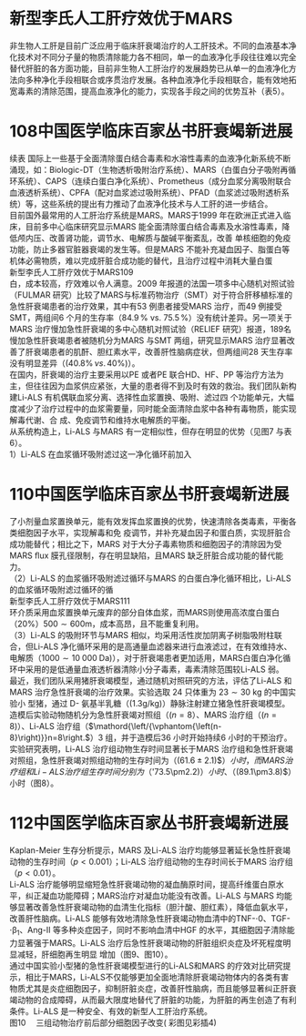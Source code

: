 # 新型李氏人工肝疗效优于MARS  
非生物人工肝是目前广泛应用于临床肝衰竭治疗的人工肝技术。不同的血液基本净化技术对不同分子量的物质清除能力各不相同，单一的血液净化手段往往难以完全替代肝脏的各方面功能，目前非生物人工肝治疗的发展趋势已从单一的血液净化方法向多种净化手段相联合或序贯治疗发展。各种血液净化手段相联合，能有效地拓宽毒素的清除范围，提高血液净化的能力，实现各手段之间的优势互补（表5）。  
# 108中国医学临床百家丛书肝衰竭新进展  
续表
国际上一些基于全面清除蛋白结合毒素和水溶性毒素的血液净化新系统不断涌现，如：Biologic-DT（生物透析吸附治疗系统）、MARS（白蛋白分子吸附再循环系统）、CAPS（连续白蛋白净化系统）、Prometheus（成分血浆分离吸附联合血液透析系统）、CPFA（配对血浆滤过吸附系统）、PFAD（血浆滤过吸附透析系统）等，这些系统的提出有力推动了血液净化技术与人工肝的进一步结合。  
目前国外最常用的人工肝治疗系统是MARS。MARS于1999 年在欧洲正式进入临床，目前多中心临床研究显示MARS 能全面清除蛋白结合毒素及水溶性毒素，降低颅内压、改善肾功能，调节水、电解质与酸碱平衡紊乱，改善 单核细胞的免疫功能，防止多器官脏器衰竭的发生等。但是MARS 不能补充凝血因子、脂蛋白等机体必需物质，难以完成肝脏合成功能的替代，且治疗过程中消耗大量白蛋  
新型李氏人工肝疗效优于MARS109  
白，成本较高，疗效难以令人满意。2009 年报道的法国一项多中心随机对照试验（FULMAR 研究）比较了MARS与标准药物治疗（SMT）对于符合肝移植标准的急性肝衰竭患者的治疗效果，其中有53 例患者接受MARS 治疗，而49 例接受SMT，两组间6 个月的生存率（$84.9\,\%$ vs. $75.5\,\%$）没有统计差异。另一项关于MARS 治疗慢加急性肝衰竭的多中心随机对照试验（RELIEF 研究）报道，189名慢加急性肝衰竭患者被随机分为MARS 与SMT 两组，研究显示MARS 治疗显著改善了肝衰竭患者的肌酐、胆红素水平，改善肝性脑病症状，但两组间28 天生存率没有明显差异（$(40.8\%\,\nu s.\,40\%)$）。  
在国内，肝衰竭的治疗主要采用以PE 或者PE 联合HD、HF、PP 等治疗方法为主，但往往因为血浆供应紧张，大量的患者得不到及时有效的救治。我们团队新构建Li-ALS  有机偶联血浆分离、选择性血浆置换、吸附、滤过四 个功能单元，大幅度减少了治疗过程中的血浆需要量，同时能全面清除血浆中各种有毒物质，能实现解毒代谢、合 成、免疫调节和维持水电解质的平衡。  
从系统构造上，Li-ALS 与MARS 有一定相似性，但存在明显的优势（见图7 与表6）。  
1）Li-ALS 在血浆循环吸附滤过这一净化循环前加入  
# 110中国医学临床百家丛书肝衰竭新进展  
了小剂量血浆置换单元，能有效发挥血浆置换的优势，快速清除各类毒素，平衡各类细胞因子水平，实现解毒和免 疫调节，并补充凝血因子和蛋白质，实现肝脏合成功能替代；相比之下，MARS 对于大分子毒素物质和细胞因子的清除因为受MARS ﬂux 膜孔径限制，存在明显缺陷，且MARS 缺乏肝脏合成功能的替代能力。  
（2）Li-ALS 的血浆循环吸附滤过循环与MARS 的白蛋白净化循环相比，Li-ALS 的血浆循环吸附滤过循环的循  
新型李氏人工肝疗效优于MARS111  
环介质采用血浆置换单元废弃的部分自体血浆，而MARS则使用高浓度白蛋白（$20\%$）$500\sim600\mathrm{m}$，成本高昂，且不能重复利用。  
（3）Li-ALS 的吸附环节与MARS 相似，均采用活性炭加阴离子树脂吸附柱联合，但Li-ALS 净化循环采用的是高通量血滤器来进行血液滤过，在有效维持水、电解质（$1000\sim10\;000\;\mathrm{Da})$），对于肝衰竭患者更加适用，MARS白蛋白净化循环中采用的是低通量血液透析器清除小分子毒素，毒素清除范围较Li-ALS 弱。  
最近，我们团队采用猪肝衰竭模型，通过随机对照研究的方法，评估了Li-ALS 和MARS 治疗急性肝衰竭的治疗效果。实验选取 24  只体重为 $23\sim30\ \mathrm{kg}$ 的中国实验小 型猪，通过 D- 氨基半乳糖（$(1.3\mathrm{g/kg})$）静脉注射建立猪急性肝衰竭模型。造模后实验动物随机分为急性肝衰竭对照组（$(n{=}8$）、MARS 治疗组（$(n{=}8)$）、Li-ALS 治疗组（$\mathord{\left/{\vphantom{\left(n-8}\right)}}n=8\right.$）3 组，并于造模后36 小时开始持续6 小时的干预治疗。实验研究表明，Li-ALS 治疗组动物生存时间显著长于MARS 治疗组和急性肝衰竭对照组，急性肝衰竭对照组动物的生存时间为（$(61.6\pm2.1)\$）小时，而MARS 治疗组和Li-ALS 治疗组生存时间分别为（$'73.5\pm2.2)$）小时、（$(89.1\pm3.8)\$）小时（图8）。  
# 112中国医学临床百家丛书肝衰竭新进展  
Kaplan-Meier 生存分析提示，MARS 及Li-ALS 治疗均能够显著延长急性肝衰竭动物的生存时间（$p<0.001$）；Li-ALS 治疗组动物的生存时间长于MARS 治疗组（$p<0.01$）。  
Li-ALS 治疗能够明显缩短急性肝衰竭动物的凝血酶原时间，提高纤维蛋白原水平，纠正凝血功能障碍；MARS治疗对凝血功能没有改善。Li-ALS 与MARS 均能够显著改善急性肝衰竭动物的血清生化指标（胆汁酸、胆红素），降低血氨水平，改善肝性脑病。Li-ALS 能够有效地清除急性肝衰竭动物血清中的TNF-$\cdot0$、TGF-$\cdot{\upbeta}_{1}$、Ang-II 等多种炎症因子，同时不影响血清中HGF 的水平，其细胞因子清除能力显著强于MARS。Li-ALS 治疗后急性肝衰竭动物的肝脏组织炎症及坏死程度明显减轻，肝细胞再生明显   增加（图9、图10）。  
通过中国实验小型猪的急性肝衰竭模型进行的Li-ALS和MARS 的疗效对比研究提示，相比于MARS，Li-ALS不仅能够更加全面地清除肝衰竭动物体内的各类有害物质尤其是炎症细胞因子，抑制肝脏炎症，改善肝性脑病，而且能够显著纠正肝衰竭动物的合成障碍，从而最大限度地替代了肝脏的功能，为肝脏的再生创造了有利条件。Li-ALS 是一种安全、有效的新型人工肝治疗系统。  
图10  三组动物治疗前后部分细胞因子改变( 彩图见彩插4)  